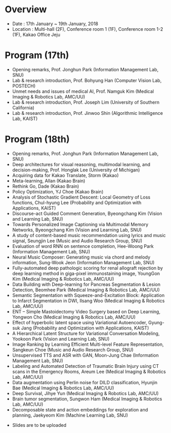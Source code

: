 # Overview
* Date : 17th January ~ 19th January, 2018
* Location : Multi-hall (2F), Conference room 1 (1F), Conference room 1-2 (1F), Kakao Office Jeju

# Program (17th)
* Opening remarks, Prof. Jonghun Park (Information Management Lab, SNU)
* Lab & research introduction, Prof. Bohyung Han (Computer Vision Lab, POSTECH)
* Unmet needs and issues of medical AI, Prof. Namguk Kim (Medical Imaging & Robotics Lab, AMC/UU)
* Lab & research introduction, Prof. Joseph Lim (University of Southern California)
* Lab & research introduction, Prof. Jinwoo Shin (Algorithmic Intelligence Lab, KAIST)

# Program (18th)
* Opening remarks, Prof. Jonghun Park (Information Management Lab, SNU)
* Deep architectures for visual reasoning, multimodal learning, and decision-making, Prof. Honglak Lee (University of Michigan)
* Acquiring data for Kakao Translate, Storm (Kakao)
* Meta-learning, Allan (Kakao Brain)
* Rethink Go, Dade (Kakao Brain)
* Policy Optimization, YJ Choe (Kakao Brain)
* Analysis of Stochastic Gradient Descent: Local Geometry of Loss functions, Chul-hyung Lee (Probability and Optimization with Applications, KAIST)
* Discourse-act Guided Comment Generation, Byeongchang Kim (Vision and Learning Lab, SNU)
* Towards Personalized Image Captioning via Multimodal Memory Networks, Byeongchang Kim (Vision and Learning Lab, SNU)
* A study of content-based music recommendation using lyrics and music signal, Seungjin Lee (Music and Audio Research Group, SNU)
* Evaluation of word RNN on sentence completion, Hee-Woong Park (Information Management Lab, SNU)
* Neural Music Composer: Generating music via chord and melody information, Sung-Wook Jeon (Information Management Lab, SNU)
* Fully-automated deep pathologic scoring for renal allograft rejection by deep learning method in giga-pixel immunostaining image, YoungGon Kim (Medical Imaging & Robotics Lab, AMC/UU)
* Data Building with Deep-learning for Pancreas Segmentation & Lesion Detection, Beomhee Park (Medical Imaging & Robotics Lab, AMC/UU)
* Semantic Segmentation with Squeeze-and-Excitation Block: Application to Infarct Segmentation in DWI, Ilsang Woo (Medical Imaging & Robotics Lab, AMC/UU)
* ENT – Simple Mastoidectomy Video Surgery based on Deep Learning, Yongwon Cho (Medical Imaging & Robotics Lab, AMC/UU)
* Effect of hyperbolic latent space using Variational Autoencoder, Gyung-suk Jang (Probability and Optimization with Applications, KAIST)
* A Hierarchical Latent Structure for Variational Conversation Modeling, Yookoon Park (Vision and Learning Lab, SNU)
* Image Ranking by Learning Efficient Multi-level Feature Representation, Sangkeun Choe (Music and Audio Research Group, SNU)
* Unsupervised TTS and ASR with GAN, Moon-Jung Chae (Information Management Lab, SNU)
* Labeling and Automated Detection of Traumatic Brain Injury using CT scans in the Emergency Rooms, Areum Lee (Medical Imaging & Robotics Lab, AMC/UU)
* Data augmentation using Perlin noise for DILD classification, Hyunjin Bae (Medical Imaging & Robotics Lab, AMC/UU)
* Deep Survival, Jihye Yun (Medical Imaging & Robotics Lab, AMC/UU)
* Brain tumor segmentation, Sungwon Ham (Medical Imaging & Robotics Lab, AMC/UU)
* Decomposable state and action embeddings for exploration and planning, Jaekyeom Kim (Machine Learning Lab, SNU)

- Slides are to be uploaded
